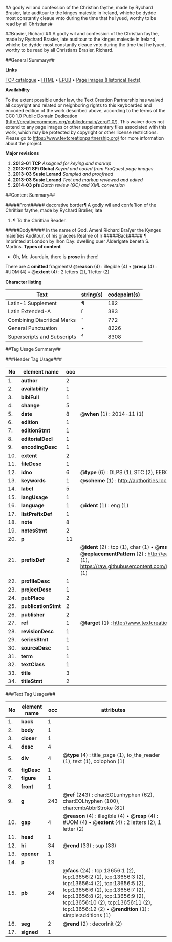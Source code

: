 #A godly wil and confession of the Christian faythe, made by Rychard Brasier, late auditour to the kinges maiestie in Ireland, whiche be dydde most constantly cleaue vnto during the time that he lyued, worthy to be read by all Christians#

##Brasier, Richard.##
A godly wil and confession of the Christian faythe, made by Rychard Brasier, late auditour to the kinges maiestie in Ireland, whiche be dydde most constantly cleaue vnto during the time that he lyued, worthy to be read by all Christians
Brasier, Richard.

##General Summary##

**Links**

[TCP catalogue](http://www.ota.ox.ac.uk/tcp/)  • 
[HTML](http://tei.it.ox.ac.uk/tcp/Texts-HTML/free/A68/A68976.html)  • 
[EPUB](http://tei.it.ox.ac.uk/tcp/Texts-EPUB/free/A68/A68976.epub) • 
[Page images (Historical Texts)](https://historicaltexts.jisc.ac.uk/eebo-99848555e)

**Availability**

To the extent possible under law, the Text Creation Partnership has waived all copyright and related or neighboring rights to this keyboarded and encoded edition of the work described above, according to the terms of the CC0 1.0 Public Domain Dedication (http://creativecommons.org/publicdomain/zero/1.0/). This waiver does not extend to any page images or other supplementary files associated with this work, which may be protected by copyright or other license restrictions. Please go to https://www.textcreationpartnership.org/ for more information about the project.

**Major revisions**

1. __2013-01__ __TCP__ *Assigned for keying and markup*
1. __2013-01__ __SPi Global__ *Keyed and coded from ProQuest page images*
1. __2013-03__ __Susie Lorand__ *Sampled and proofread*
1. __2013-03__ __Susie Lorand__ *Text and markup reviewed and edited*
1. __2014-03__ __pfs__ *Batch review (QC) and XML conversion*

##Content Summary##

#####Front#####
decorative border¶ A godly wil and confeſſion of the Chriſtian faythe, made by Rychard Braſier, late
1. ¶ To the Chriſtian Reader.

#####Body#####
In the name of God. AmenI Richard Braſyer the Kynges maieſties Auditour, of his gracees Realme of Ir
#####Back#####
¶ Imprinted at London by Ihon Day: dwelling ouer Alderſgate beneth S. Martins.
**Types of content**

  * Oh, Mr. Jourdain, there is **prose** in there!

There are 4 **omitted** fragments! 
 @__reason__ (4) : illegible (4)  •  @__resp__ (4) : #UOM (4)  •  @__extent__ (4) : 2 letters (2), 1 letter (2)

**Character listing**


|Text|string(s)|codepoint(s)|
|---|---|---|
|Latin-1 Supplement|¶|182|
|Latin Extended-A|ſ|383|
|Combining             Diacritical Marks|̄|772|
|General Punctuation|•|8226|
|Superscripts             and Subscripts|⁴|8308|

##Tag Usage Summary##

###Header Tag Usage###

|No|element name|occ|attributes|
|---|---|---|---|
|1.|__author__|2||
|2.|__availability__|1||
|3.|__biblFull__|1||
|4.|__change__|5||
|5.|__date__|8| @__when__ (1) : 2014-11 (1)|
|6.|__edition__|1||
|7.|__editionStmt__|1||
|8.|__editorialDecl__|1||
|9.|__encodingDesc__|1||
|10.|__extent__|2||
|11.|__fileDesc__|1||
|12.|__idno__|6| @__type__ (6) : DLPS (1), STC (2), EEBO-CITATION (1), PROQUEST (1), VID (1)|
|13.|__keywords__|1| @__scheme__ (1) : http://authorities.loc.gov/ (1)|
|14.|__label__|5||
|15.|__langUsage__|1||
|16.|__language__|1| @__ident__ (1) : eng (1)|
|17.|__listPrefixDef__|1||
|18.|__note__|8||
|19.|__notesStmt__|2||
|20.|__p__|11||
|21.|__prefixDef__|2| @__ident__ (2) : tcp (1), char (1)  •  @__matchPattern__ (2) : ([0-9\-]+):([0-9IVX]+) (1), (.+) (1)  •  @__replacementPattern__ (2) : http://eebo.chadwyck.com/downloadtiff?vid=$1&page=$2 (1), https://raw.githubusercontent.com/textcreationpartnership/Texts/master/tcpchars.xml#$1 (1)|
|22.|__profileDesc__|1||
|23.|__projectDesc__|1||
|24.|__pubPlace__|2||
|25.|__publicationStmt__|2||
|26.|__publisher__|2||
|27.|__ref__|1| @__target__ (1) : http://www.textcreationpartnership.org/docs/. (1)|
|28.|__revisionDesc__|1||
|29.|__seriesStmt__|1||
|30.|__sourceDesc__|1||
|31.|__term__|1||
|32.|__textClass__|1||
|33.|__title__|3||
|34.|__titleStmt__|2||


###Text Tag Usage###

|No|element name|occ|attributes|
|---|---|---|---|
|1.|__back__|1||
|2.|__body__|1||
|3.|__closer__|1||
|4.|__desc__|4||
|5.|__div__|4| @__type__ (4) : title_page (1), to_the_reader (1), text (1), colophon (1)|
|6.|__figDesc__|1||
|7.|__figure__|1||
|8.|__front__|1||
|9.|__g__|243| @__ref__ (243) : char:EOLunhyphen (62), char:EOLhyphen (100), char:cmbAbbrStroke (81)|
|10.|__gap__|4| @__reason__ (4) : illegible (4)  •  @__resp__ (4) : #UOM (4)  •  @__extent__ (4) : 2 letters (2), 1 letter (2)|
|11.|__head__|1||
|12.|__hi__|34| @__rend__ (33) : sup (33)|
|13.|__opener__|1||
|14.|__p__|19||
|15.|__pb__|24| @__facs__ (24) : tcp:13656:1 (2), tcp:13656:2 (2), tcp:13656:3 (2), tcp:13656:4 (2), tcp:13656:5 (2), tcp:13656:6 (2), tcp:13656:7 (2), tcp:13656:8 (2), tcp:13656:9 (2), tcp:13656:10 (2), tcp:13656:11 (2), tcp:13656:12 (2)  •  @__rendition__ (1) : simple:additions (1)|
|16.|__seg__|2| @__rend__ (2) : decorInit (2)|
|17.|__signed__|1||
